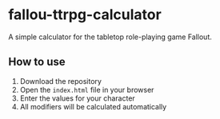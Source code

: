 # fallou-ttrpg-calculator
A simple calculator for the tabletop role-playing game Fallout.

## How to use
1. Download the repository
2. Open the `index.html` file in your browser
3. Enter the values for your character
4. All modifiers will be calculated automatically

